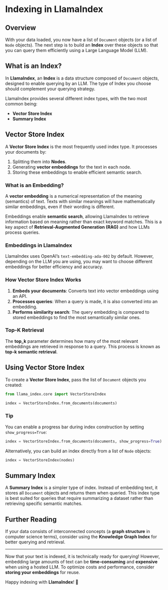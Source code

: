 # Indexing in LlamaIndex

## Overview
With your data loaded, you now have a list of `Document` objects (or a list of `Node` objects). The next step is to build an **Index** over these objects so that you can query them efficiently using a Large Language Model (LLM).

## What is an Index?
In **LlamaIndex**, an **Index** is a data structure composed of `Document` objects, designed to enable querying by an LLM. The type of Index you choose should complement your querying strategy.

LlamaIndex provides several different index types, with the two most common being:

- **Vector Store Index**
- **Summary Index**

## Vector Store Index
A **Vector Store Index** is the most frequently used index type. It processes your documents by:

1. Splitting them into **Nodes**.
2. Generating **vector embeddings** for the text in each node.
3. Storing these embeddings to enable efficient semantic search.

### What is an Embedding?
A **vector embedding** is a numerical representation of the meaning (semantics) of text. Texts with similar meanings will have mathematically similar embeddings, even if their wording is different.

Embeddings enable **semantic search**, allowing LlamaIndex to retrieve information based on meaning rather than exact keyword matches. This is a key aspect of **Retrieval-Augmented Generation (RAG)** and how LLMs process queries.

### Embeddings in LlamaIndex
LlamaIndex uses OpenAI’s `text-embedding-ada-002` by default. However, depending on the LLM you are using, you may want to choose different embeddings for better efficiency and accuracy.

### How Vector Store Index Works
1. **Embeds your documents**: Converts text into vector embeddings using an API.
2. **Processes queries**: When a query is made, it is also converted into an embedding.
3. **Performs similarity search**: The query embedding is compared to stored embeddings to find the most semantically similar ones.

### Top-K Retrieval
The **top_k** parameter determines how many of the most relevant embeddings are retrieved in response to a query. This process is known as **top-k semantic retrieval**.

## Using Vector Store Index
To create a **Vector Store Index**, pass the list of `Document` objects you created:

```python
from llama_index.core import VectorStoreIndex

index = VectorStoreIndex.from_documents(documents)
```

### Tip
You can enable a progress bar during index construction by setting `show_progress=True`:

```python
index = VectorStoreIndex.from_documents(documents, show_progress=True)
```

Alternatively, you can build an index directly from a list of `Node` objects:

```python
index = VectorStoreIndex(nodes)
```

## Summary Index
A **Summary Index** is a simpler type of index. Instead of embedding text, it stores all `Document` objects and returns them when queried. This index type is best suited for queries that require summarizing a dataset rather than retrieving specific semantic matches.

## Further Reading
If your data consists of interconnected concepts (a **graph structure** in computer science terms), consider using the **Knowledge Graph Index** for better querying and retrieval.

---
Now that your text is indexed, it is technically ready for querying! However, embedding large amounts of text can be **time-consuming** and **expensive** when using a hosted LLM. To optimize costs and performance, consider **storing your embeddings** for reuse.

Happy indexing with **LlamaIndex**! 🚀
